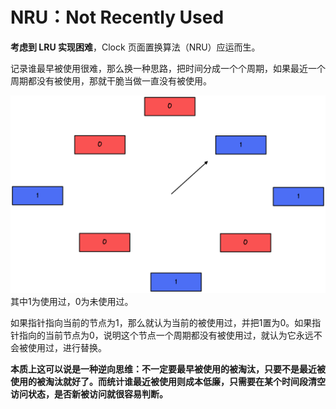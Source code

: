 # NRU：Not Recently Used

**考虑到 LRU 实现困难**，Clock 页面置换算法（NRU）应运而生。

记录谁最早被使用很难，那么换一种思路，把时间分成一个个周期，如果最近一个周期都没有被使用，那就干脆当做一直没有被使用。

![](./imgs/NRF.png)
其中1为使用过，0为未使用过。

如果指针指向当前的节点为1，那么就认为当前的被使用过，并把1置为0。如果指针指向的当前节点为0，说明这个节点一个周期都没有被使用过，就认为它永远不会被使用过，进行替换。

**本质上这可以说是一种逆向思维：**不一定要最早被使用的被淘汰，只要不是最近被使用的被淘汰就好了**。而统计谁最近被使用则成本低廉，只需要在某个时间段清空访问状态，是否新被访问就很容易判断。**


